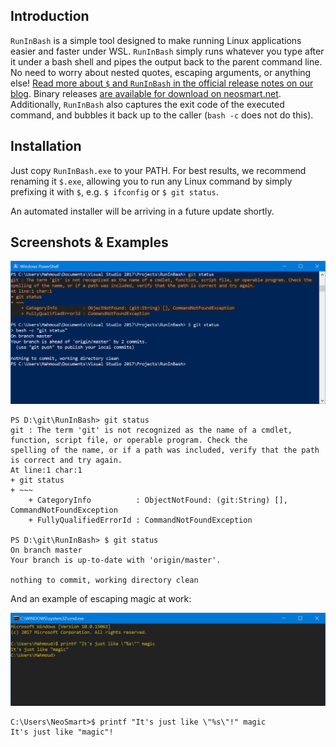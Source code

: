 
Introduction
------------

`RunInBash` is a simple tool designed to make running Linux applications easier and faster under WSL. `RunInBash` simply runs whatever you type after it under a bash shell and pipes the output back to the parent command line. No need to worry about nested quotes, escaping arguments, or anything else! [Read more about `$` and `RunInBash` in the official release notes on our blog](https://neosmart.net/blog/2017/meet-your-new-best-friend-for-wsl/). Binary releases [are available for download on neosmart.net](https://neosmart.net/RunInBash/). Additionally, `RunInBash` also captures the exit code of the executed command, and bubbles it back up to the caller (`bash -c` does not do this).

## Installation

Just copy `RunInBash.exe` to your PATH. For best results, we recommend renaming it `$.exe`, allowing you to run any Linux command by simply prefixing it with `$`, e.g. `$ ifconfig` or `$ git status`.

An automated installer will be arriving in a future update shortly.


Screenshots & Examples
------------

<img src="Screenshot.png" alt="betterpad screenshot" />

```
PS D:\git\RunInBash> git status
git : The term 'git' is not recognized as the name of a cmdlet, function, script file, or operable program. Check the
spelling of the name, or if a path was included, verify that the path is correct and try again.
At line:1 char:1
+ git status
+ ~~~
    + CategoryInfo          : ObjectNotFound: (git:String) [], CommandNotFoundException
    + FullyQualifiedErrorId : CommandNotFoundException

PS D:\git\RunInBash> $ git status
On branch master
Your branch is up-to-date with 'origin/master'.

nothing to commit, working directory clean
```



And an example of escaping magic at work:

<img src="Screenshot 2.png" alt="betterpad screenshot" />

	C:\Users\NeoSmart>$ printf "It's just like \"%s\"!" magic
	It's just like "magic"!
